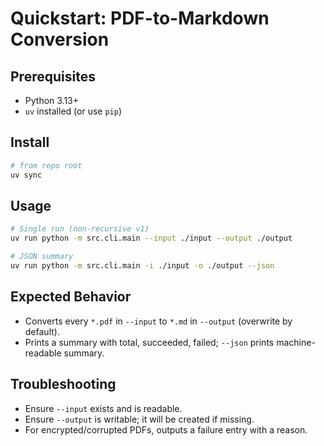 # Quickstart: PDF-to-Markdown Conversion

## Prerequisites
- Python 3.13+
- `uv` installed (or use `pip`)

## Install
```bash
# from repo root
uv sync
```

## Usage
```bash
# Single run (non-recursive v1)
uv run python -m src.cli.main --input ./input --output ./output

# JSON summary
uv run python -m src.cli.main -i ./input -o ./output --json
```

## Expected Behavior
- Converts every `*.pdf` in `--input` to `*.md` in `--output` (overwrite by default).
- Prints a summary with total, succeeded, failed; `--json` prints machine-readable summary.

## Troubleshooting
- Ensure `--input` exists and is readable.
- Ensure `--output` is writable; it will be created if missing.
- For encrypted/corrupted PDFs, outputs a failure entry with a reason.
